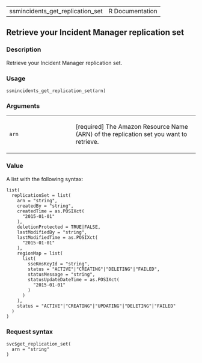 <table style="width: 100%;">
<tbody>
<tr class="odd">
<td>ssmincidents_get_replication_set</td>
<td style="text-align: right;">R Documentation</td>
</tr>
</tbody>
</table>

## Retrieve your Incident Manager replication set

### Description

Retrieve your Incident Manager replication set.

### Usage

    ssmincidents_get_replication_set(arn)

### Arguments

<table>
<colgroup>
<col style="width: 35%" />
<col style="width: 65%" />
</colgroup>
<tbody>
<tr class="odd">
<td><code id="ssmincidents_get_replication_set_:_arn">arn</code></td>
<td><p>[required] The Amazon Resource Name (ARN) of the replication set
you want to retrieve.</p></td>
</tr>
</tbody>
</table>

### Value

A list with the following syntax:

    list(
      replicationSet = list(
        arn = "string",
        createdBy = "string",
        createdTime = as.POSIXct(
          "2015-01-01"
        ),
        deletionProtected = TRUE|FALSE,
        lastModifiedBy = "string",
        lastModifiedTime = as.POSIXct(
          "2015-01-01"
        ),
        regionMap = list(
          list(
            sseKmsKeyId = "string",
            status = "ACTIVE"|"CREATING"|"DELETING"|"FAILED",
            statusMessage = "string",
            statusUpdateDateTime = as.POSIXct(
              "2015-01-01"
            )
          )
        ),
        status = "ACTIVE"|"CREATING"|"UPDATING"|"DELETING"|"FAILED"
      )
    )

### Request syntax

    svc$get_replication_set(
      arn = "string"
    )
